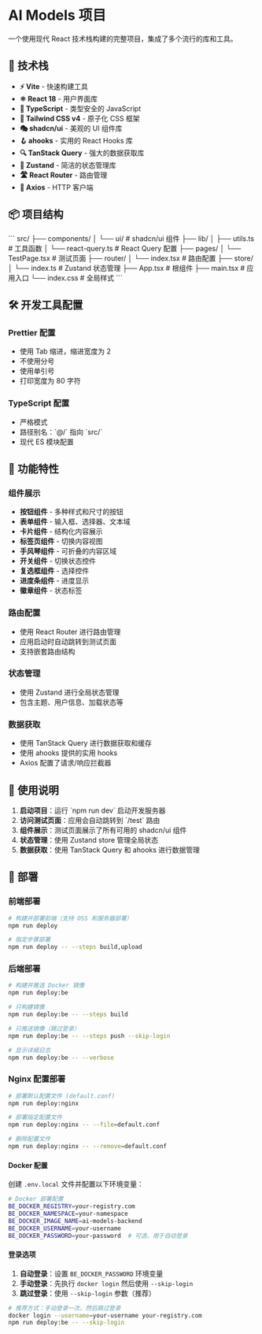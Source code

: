 # AI Models 项目

一个使用现代 React 技术栈构建的完整项目，集成了多个流行的库和工具。

## 🚀 技术栈

- **⚡ Vite** - 快速构建工具
- **⚛️ React 18** - 用户界面库
- **🔷 TypeScript** - 类型安全的 JavaScript
- **🎨 Tailwind CSS v4** - 原子化 CSS 框架
- **🎭 shadcn/ui** - 美观的 UI 组件库
- **🪝 ahooks** - 实用的 React Hooks 库
- **🔍 TanStack Query** - 强大的数据获取库
- **🏪 Zustand** - 简洁的状态管理库
- **🛣️ React Router** - 路由管理
- **📡 Axios** - HTTP 客户端

## 📦 项目结构

\`\`\`
src/
├── components/
│ └── ui/ # shadcn/ui 组件
├── lib/
│ ├── utils.ts # 工具函数
│ └── react-query.ts # React Query 配置
├── pages/
│ └── TestPage.tsx # 测试页面
├── router/
│ └── index.tsx # 路由配置
├── store/
│ └── index.ts # Zustand 状态管理
├── App.tsx # 根组件
├── main.tsx # 应用入口
└── index.css # 全局样式
\`\`\`

## 🛠️ 开发工具配置

### Prettier 配置

- 使用 Tab 缩进，缩进宽度为 2
- 不使用分号
- 使用单引号
- 打印宽度为 80 字符

### TypeScript 配置

- 严格模式
- 路径别名：\`@/\` 指向 \`src/\`
- 现代 ES 模块配置

## 🎯 功能特性

### 组件展示

- **按钮组件** - 多种样式和尺寸的按钮
- **表单组件** - 输入框、选择器、文本域
- **卡片组件** - 结构化内容展示
- **标签页组件** - 切换内容视图
- **手风琴组件** - 可折叠的内容区域
- **开关组件** - 切换状态控件
- **复选框组件** - 选择控件
- **进度条组件** - 进度显示
- **徽章组件** - 状态标签

### 路由配置

- 使用 React Router 进行路由管理
- 应用启动时自动跳转到测试页面
- 支持嵌套路由结构

### 状态管理

- 使用 Zustand 进行全局状态管理
- 包含主题、用户信息、加载状态等

### 数据获取

- 使用 TanStack Query 进行数据获取和缓存
- 使用 ahooks 提供的实用 hooks
- Axios 配置了请求/响应拦截器

## 📝 使用说明

1. **启动项目**：运行 \`npm run dev\` 启动开发服务器
2. **访问测试页面**：应用会自动跳转到 \`/test\` 路由
3. **组件展示**：测试页面展示了所有可用的 shadcn/ui 组件
4. **状态管理**：使用 Zustand store 管理全局状态
5. **数据获取**：使用 TanStack Query 和 ahooks 进行数据管理

## 🚀 部署

### 前端部署

```bash
# 构建并部署前端（支持 OSS 和服务器部署）
npm run deploy

# 指定步骤部署
npm run deploy -- --steps build,upload
```

### 后端部署

```bash
# 构建并推送 Docker 镜像
npm run deploy:be

# 只构建镜像
npm run deploy:be -- --steps build

# 只推送镜像（跳过登录）
npm run deploy:be -- --steps push --skip-login

# 显示详细日志
npm run deploy:be -- --verbose
```

### Nginx 配置部署

```bash
# 部署默认配置文件 (default.conf)
npm run deploy:nginx

# 部署指定配置文件
npm run deploy:nginx -- --file=default.conf

# 删除配置文件
npm run deploy:nginx -- --remove=default.conf
```

#### Docker 配置

创建 `.env.local` 文件并配置以下环境变量：

```bash
# Docker 部署配置
BE_DOCKER_REGISTRY=your-registry.com
BE_DOCKER_NAMESPACE=your-namespace
BE_DOCKER_IMAGE_NAME=ai-models-backend
BE_DOCKER_USERNAME=your-username
BE_DOCKER_PASSWORD=your-password  # 可选，用于自动登录
```

#### 登录选项

1. **自动登录**：设置 `BE_DOCKER_PASSWORD` 环境变量
2. **手动登录**：先执行 `docker login` 然后使用 `--skip-login`
3. **跳过登录**：使用 `--skip-login` 参数（推荐）

```bash
# 推荐方式：手动登录一次，然后跳过登录
docker login --username=your-username your-registry.com
npm run deploy:be -- --skip-login
```

